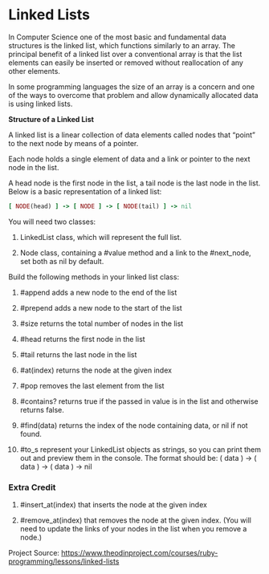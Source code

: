 # Linked Lists

In Computer Science one of the most basic and fundamental data structures is the linked list, which functions similarly to an array. The principal benefit of a linked list over a conventional array is that the list elements can easily be inserted or removed without reallocation of any other elements.

In some programming languages the size of an array is a concern and one of the ways to overcome that problem and allow dynamically allocated data is using linked lists.

**Structure of a Linked List**

A linked list is a linear collection of data elements called nodes that “point” to the next node by means of a pointer.

Each node holds a single element of data and a link or pointer to the next node in the list.

A head node is the first node in the list, a tail node is the last node in the list. Below is a basic representation of a linked list:

```ruby
[ NODE(head) ] -> [ NODE ] -> [ NODE(tail) ] -> nil
```

You will need two classes:

1. LinkedList class, which will represent the full list.

2. Node class, containing a #value method and a link to the #next_node, set both as nil by default.

Build the following methods in your linked list class:

1. #append adds a new node to the end of the list

2. #prepend adds a new node to the start of the list

3. #size returns the total number of nodes in the list

4. #head returns the first node in the list

5. #tail returns the last node in the list

6. #at(index) returns the node at the given index

7. #pop removes the last element from the list

8. #contains? returns true if the passed in value is in the list and otherwise returns false.

9. #find(data) returns the index of the node containing data, or nil if not found.

10. #to_s represent your LinkedList objects as strings, so you can print them out and preview them in the console. The format should be: ( data ) -> ( data ) -> ( data ) -> nil

### Extra Credit

1. #insert_at(index) that inserts the node at the given index

2. #remove_at(index) that removes the node at the given index. (You will need to update the links of your nodes in the list when you remove a node.)

Project Source: https://www.theodinproject.com/courses/ruby-programming/lessons/linked-lists
